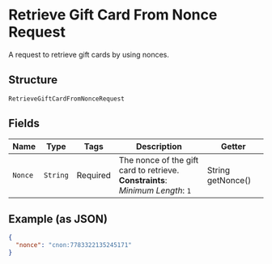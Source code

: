 
# Retrieve Gift Card From Nonce Request

A request to retrieve gift cards by using nonces.

## Structure

`RetrieveGiftCardFromNonceRequest`

## Fields

| Name | Type | Tags | Description | Getter |
|  --- | --- | --- | --- | --- |
| `Nonce` | `String` | Required | The nonce of the gift card to retrieve.<br>**Constraints**: *Minimum Length*: `1` | String getNonce() |

## Example (as JSON)

```json
{
  "nonce": "cnon:7783322135245171"
}
```

